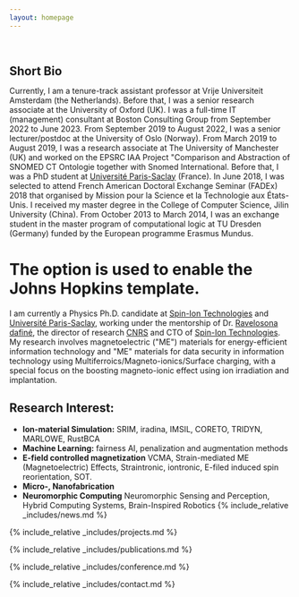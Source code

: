 ```yaml
---
layout: homepage
---
```


<h1 id="about-me"></h1>

<h2 style="margin: 60px 0px 10px;">Short Bio</h2>

  Currently, I am a tenure-track assistant professor at Vrije Universiteit Amsterdam (the Netherlands).
  Before that, I was a senior research associate at the University of Oxford (UK). I was a full-time
  IT (management) consultant at Boston Consulting Group from September 2022 to June 2023. From September 2019 to August 2022, I was a senior lecturer/postdoc at the University of Oslo (Norway).
  From March
  2019 to August 2019, I was a research associate at The University of Manchester (UK) and worked on
  the EPSRC IAA Project "Comparison and Abstraction of SNOMED CT Ontologie together with Snomed International. Before that, I was a PhD student at [Université Paris-Saclay](https://www.universite-paris-saclay.fr/) (France). In June 2018, I was selected to attend French American Doctoral Exchange Seminar (FADEx) 2018 that organised by Mission pour la Science et la Technologie aux États-Unis. I received my master degree in the College of Computer Science, Jilin University (China). From October 2013 to March 2014, I was an exchange student in the master program of computational logic at TU Dresden (Germany) funded by the European programme Erasmus Mundus.
  
# The option is used to enable the Johns Hopkins template.

I am currently a Physics Ph.D. candidate at [Spin-Ion Technologies](https://www.spin-ion.com/) and [Université Paris-Saclay](https://www.universite-paris-saclay.fr/), working under the mentorship of Dr. [Ravelosona dafiné](https://www.spin-ion.com/about-us/), the director of research [CNRS](https://www.cnrs.fr/fr) and CTO of [Spin-Ion Technologies](https://www.spin-ion.com/). My research involves magnetoelectric ("ME") materials for energy-efficient information technology and "ME" materials for data security in information technology using Multiferroics/Magneto-ionics/Surface charging, with a special focus on the boosting magneto-ionic effect using ion irradiation and implantation.
## Research Interest:
- **Ion-material Simulation:** SRIM, iradina, IMSIL, CORETO, TRIDYN, MARLOWE, RustBCA
- **Machine Learning:** fairness AI, penalization and augmentation methods
- **E-field controlled magnetization** VCMA, Strain-mediated ME (Magnetoelectric) Effects, Straintronic, iontronic, E-filed induced spin reorientation, SOT.
- **Micro-, Nanofabrication**
- **Neuromorphic Computing** Neuromorphic Sensing and Perception, Hybrid Computing Systems, Brain-Inspired Robotics
{% include_relative _includes/news.md %}

{% include_relative _includes/projects.md %}

{% include_relative _includes/publications.md %}

{% include_relative _includes/conference.md %}

{% include_relative _includes/contact.md %}
<!-- <strong style="color:#e74d3c; font-weight:600"><strong style="color:#e74d3c; font-weight:600">I am currently on the 2023-2024 academic job market, looking for faculty positions in CS, CSE, ECE, IEOR, etc., related to Artificial Intelligence, Computer Vision, and Machine Learning. Please feel free to contact me if you are interested. I am also happy to give talks on my research in related seminars.</strong></strong> -->


<!-- 
{% include_relative _includes/publications.md %}

{% include_relative _includes/teaching.md %}

{% include_relative _includes/talks.md %}

{% include_relative _includes/services.md %}


 -->
